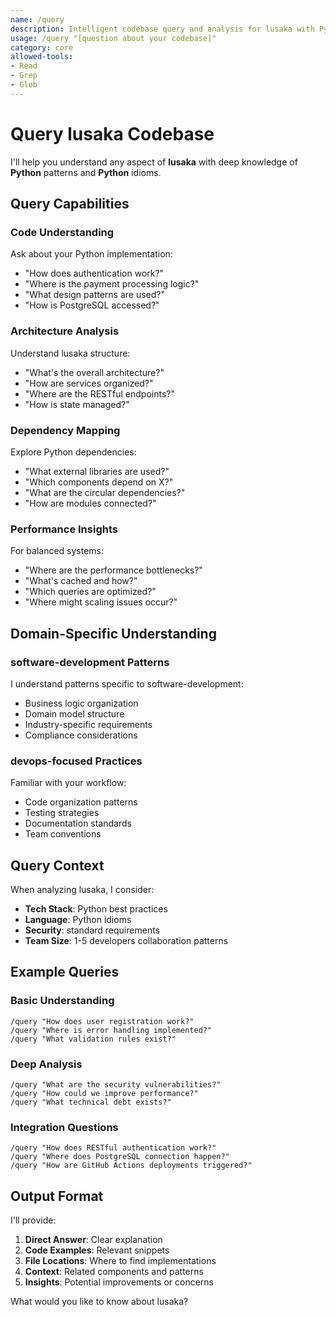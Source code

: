 ```yaml
---
name: /query
description: Intelligent codebase query and analysis for lusaka with Python understanding
usage: /query "[question about your codebase]"
category: core
allowed-tools:
- Read
- Grep
- Glob
---
```


# Query lusaka Codebase

I'll help you understand any aspect of **lusaka** with deep knowledge of **Python** patterns and **Python** idioms.

## Query Capabilities

### Code Understanding
Ask about your Python implementation:
- "How does authentication work?"
- "Where is the payment processing logic?"
- "What design patterns are used?"
- "How is PostgreSQL accessed?"

### Architecture Analysis
Understand lusaka structure:
- "What's the overall architecture?"
- "How are services organized?"
- "Where are the RESTful endpoints?"
- "How is state managed?"

### Dependency Mapping
Explore Python dependencies:
- "What external libraries are used?"
- "Which components depend on X?"
- "What are the circular dependencies?"
- "How are modules connected?"

### Performance Insights
For balanced systems:
- "Where are the performance bottlenecks?"
- "What's cached and how?"
- "Which queries are optimized?"
- "Where might scaling issues occur?"

## Domain-Specific Understanding

### software-development Patterns
I understand patterns specific to software-development:
- Business logic organization
- Domain model structure
- Industry-specific requirements
- Compliance considerations

### devops-focused Practices
Familiar with your workflow:
- Code organization patterns
- Testing strategies
- Documentation standards
- Team conventions

## Query Context

When analyzing lusaka, I consider:
- **Tech Stack**: Python best practices
- **Language**: Python idioms
- **Security**: standard requirements
- **Team Size**: 1-5 developers collaboration patterns

## Example Queries

### Basic Understanding
```
/query "How does user registration work?"
/query "Where is error handling implemented?"
/query "What validation rules exist?"
```

### Deep Analysis
```
/query "What are the security vulnerabilities?"
/query "How could we improve performance?"
/query "What technical debt exists?"
```

### Integration Questions
```
/query "How does RESTful authentication work?"
/query "Where does PostgreSQL connection happen?"
/query "How are GitHub Actions deployments triggered?"
```

## Output Format

I'll provide:
1. **Direct Answer**: Clear explanation
2. **Code Examples**: Relevant snippets
3. **File Locations**: Where to find implementations
4. **Context**: Related components and patterns
5. **Insights**: Potential improvements or concerns

What would you like to know about lusaka?